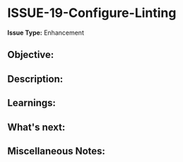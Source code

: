 # ISSUE-19-Configure-Linting

**Issue Type:** Enhancement

## Objective:

<!--What are the criteria for completion?-->

## Description:

<!--What is on this branch-->

## Learnings:

<!--What new knowledge was gained while working on this objective?-->

## What's next:

<!--After the completion of this objective, where should the focus be next?-->

## Miscellaneous Notes:

<!--Any other notes or observations?-->
